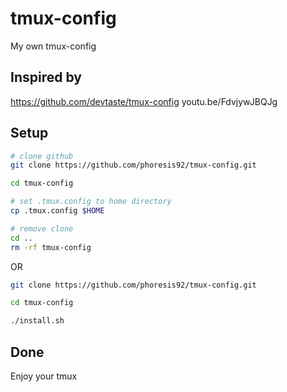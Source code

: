 
# tmux-config

My own tmux-config

## Inspired by

https://github.com/devtaste/tmux-config
youtu.be/FdvjywJBQJg

## Setup

```bash
# clone github
git clone https://github.com/phoresis92/tmux-config.git

cd tmux-config

# set .tmux.config to home directory
cp .tmux.config $HOME

# remove clone 
cd ..
rm -rf tmux-config
```

OR

```bash
git clone https://github.com/phoresis92/tmux-config.git

cd tmux-config

./install.sh
```

## Done

Enjoy your tmux

